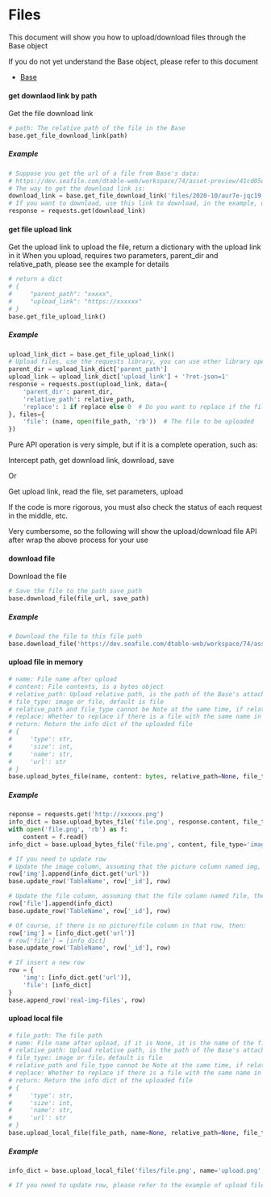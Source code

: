 # Files

This document will show you how to upload/download files through the Base object

If you do not yet understand the Base object, please refer to this document

* [Base](base.md)

#### get downlaod link by path

Get the file download link

```python
# path: The relative path of the file in the Base
base.get_file_download_link(path)
```

##### Example

```python
# Suppose you get the url of a file from Base's data:
# https://dev.seafile.com/dtable-web/workspace/74/asset-preview/41cd05da-b29a-4428-bc31-bd66f4600817/files/2020-10/aur7e-jqc19.zip
# The way to get the download link is:
download_link = base.get_file_download_link('files/2020-10/aur7e-jqc19.zip')
# If you want to download, use this link to download, in the example, using the requests library, which you can do with other libraries
response = requests.get(download_link)
```

#### get file upload link

Get the upload link to upload the file, return a dictionary with the upload link in it
When you upload, requires two parameters, parent_dir and relative_path, please see the example for details

```python
# return a dict
# {
#     "parent_path": "xxxxx",
#     "upload_link": "https://xxxxxx"
# }
base.get_file_upload_link()
```

##### Example

```python
upload_link_dict = base.get_file_upload_link()
# Upload files, use the requests library, you can use other library operations
parent_dir = upload_link_dict['parent_path']
upload_link = upload_link_dict['upload_link'] + '?ret-json=1'
response = requests.post(upload_link, data={
    'parent_dir': parent_dir,
    'relative_path': relative_path,
    'replace': 1 if replace else 0  # Do you want to replace if the file with the same name has been uploaded
}, files={
    'file': (name, open(file_path, 'rb'))  # The file to be uploaded
})
```

Pure API operation is very simple, but if it is a complete operation, such as:

Intercept path, get download link, download, save

Or

Get upload link, read the file, set parameters, upload

If the code is more rigorous, you must also check the status of each request in the middle, etc.

Very cumbersome, so the following will show the upload/download file API after wrap the above process for your use

#### download file

Download the file

```python
# Save the file to the path save_path
base.download_file(file_url, save_path)
```

##### Example

```python
# Download the file to this file path
base.download_file('https://dev.seafile.com/dtable-web/workspace/74/asset-preview/41cd05da-b29a-4428-bc31-bd66f4600817/files/2020-10/screen%20(3).png', 'files/screen.png')
```

#### upload file in memory

```python
# name: File name after upload
# content: File contents, is a bytes object
# relative_path: Upload relative path, is the path of the Base's attachments
# file_type: image or file, default is file
# relative_path and file_type cannot be Note at the same time, if relative_path is None, the value is {file_type}s/{today-month}, like: files/2020-09
# replace: Whether to replace if there is a file with the same name in the directory
# return: Return the info dict of the uploaded file
# {
#     'type': str,
#     'size': int,
#     'name': str,
#     'url': str
# }
base.upload_bytes_file(name, content: bytes, relative_path=None, file_type=None, replace=False)
```

##### Example

```python
reponse = requests.get('http://xxxxxx.png')
info_dict = base.upload_bytes_file('file.png', response.content, file_type='file', replace=False)
with open('file.png', 'rb') as f:
    content = f.read()
info_dict = base.upload_bytes_file('file.png', content, file_type='image', replace=False)

# If you need to update row
# Update the image column, assuming that the picture column named img, then:
row['img'].append(info_dict.get('url'))
base.update_row('TableName', row['_id'], row)

# Update the file column, assuming that the file column named file, then:
row['file'].append(info_dict)
base.update_row('TableName', row['_id'], row)

# Of course, if there is no picture/file column in that row, then:
row['img'] = [info_dict.get('url')]
# row['file'] = [info_dict]
base.update_row('TableName', row['_id'], row)

# If insert a new row
row = {
    'img': [info_dict.get('url')],
    'file': [info_dict]
}
base.append_row('real-img-files', row)
```

#### upload local file

```python
# file_path: The file path
# name: File name after upload, if it is None, it is the name of the file
# relative_path: Upload relative path, is the path of the Base's attachments
# file_type: image or file，default is file
# relative_path and file_type cannot be Note at the same time, if relative_path is None, the value is {file_type}s/{today-month}, like files/2020-09
# replace: Whether to replace if there is a file with the same name in the directory
# return: Return the info dict of the uploaded file
# {
#     'type': str,
#     'size': int,
#     'name': str,
#     'url': str
# }
base.upload_local_file(file_path, name=None, relative_path=None, file_type=None, replace=False)
```

##### Example

```python
info_dict = base.upload_local_file('files/file.png', name='upload.png', relative_path=None, file_type='image', replace=True)

# If you need to update row, please refer to the example of upload file in memory
```
